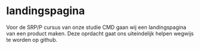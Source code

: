 # landingspagina
Voor de SRP/P cursus van onze studie CMD gaan wij een landingspagina van een product maken. Deze oprdacht gaat ons uiteindelijk helpen wegwijs te worden op github.
